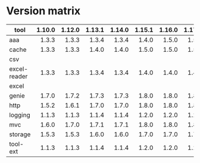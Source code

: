 # Version matrix

| tool         |  1.10.0  | 1.12.0  | 1.13.1  | 1.14.0  | 1.15.1  | 1.16.0  | 1.17.0  |1.18.3  |
| ------------ |  ------: | ------: | ------: | ------: | ------: | ------: | ------: |------: |
| aaa          |   1.3.3  |  1.3.3  |  1.3.4  |  1.3.4  |  1.4.0  |  1.5.0  |  1.5.0  | 1.6.0  |
| cache        |   1.3.3  |  1.3.3  |  1.4.0  |  1.4.0  |  1.5.0  |  1.5.0  |  1.5.0  | 1.6.0  |
| csv          |          |         |         |         |         |         |         | 1.0.0  |
| excel-reader |   1.3.3  |  1.3.3  |  1.3.4  |  1.3.4  |  1.4.0  |  1.4.0  |  1.4.0  |   end  |
| excel        |          |         |         |         |         |         |         | 1.5.0  |
| genie        |   1.7.0  |  1.7.2  |  1.7.3  |  1.7.3  |  1.8.0  |  1.8.0  |  1.8.0  | 1.9.2  |
| http         |   1.5.2  |  1.6.1  |  1.7.0  |  1.7.0  |  1.8.0  |  1.8.0  |  1.8.0  | 1.9.0  |
| logging      |   1.1.3  |  1.1.3  |  1.1.4  |  1.1.4  |  1.2.0  |  1.2.0  |  1.2.0  | 1.3.0  |
| mvc          |   1.6.0  |  1.7.0  |  1.7.1  |  1.7.1  |  1.8.0  |  1.8.0  |  1.8.0  | 1.9.0  |
| storage      |   1.5.3  |  1.5.3  |  1.6.0  |  1.6.0  |  1.7.0  |  1.7.0  |  1.7.0  | 1.8.0  |
| tool-ext     |   1.1.3  |  1.1.3  |  1.1.4  |  1.1.4  |  1.2.0  |  1.2.0  |  1.2.0  | 1.3.0  |
